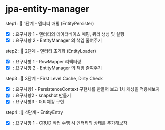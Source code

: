 # jpa-entity-manager

step1 : 🚀 1단계 - 엔터티 매핑 (EntityPersister)
- [x] : 요구사항 1 - 엔터티의 데이터베이스 매핑, 쿼리 생성 및 실행
- [x] : 요구사항 2 - EntityManager 의 책임 줄여주기

step2 : 🚀 2단계 - 엔터티 초기화 (EntityLoader)
- [x] : 요구사항 1 - RowMapper 리팩터링
- [x] : 요구사항 2 - EntityManager 의 책임 줄여주기

step3 : 🚀 3단계 - First Level Cache, Dirty Check
- [x] : 요구사항1 - PersistenceContext 구현체를 만들어 보고 1차 캐싱을 적용해보자
- [x] : 요구사항2 - snapshot 만들기
- [x] : 요구사항3 - 더티체킹 구현

step4 : 🚀 4단계 - EntityEntry
- [x] : 요구사항 1 - CRUD 작업 수행 시 엔터티의 상태를 추가해보자



